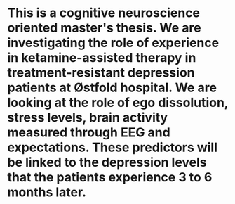 # This is a cognitive neuroscience oriented master's thesis. We are investigating the role of experience in ketamine-assisted therapy in treatment-resistant depression patients at Østfold hospital. We are looking at the role of ego dissolution, stress levels, brain activity measured through EEG and expectations. These predictors will be linked to the depression levels that the patients experience 3 to 6 months later. 
